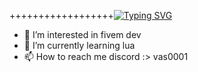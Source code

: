 ++++++++++++++++++[![Typing SVG](https://readme-typing-svg.demolab.com/?lines=Welcome+to+my+github)](https://git.io/typing-svg)
- 👀 I’m interested in fivem dev
- 🌱 I’m currently learning lua
- 📫 How to reach me discord :> vas0001


